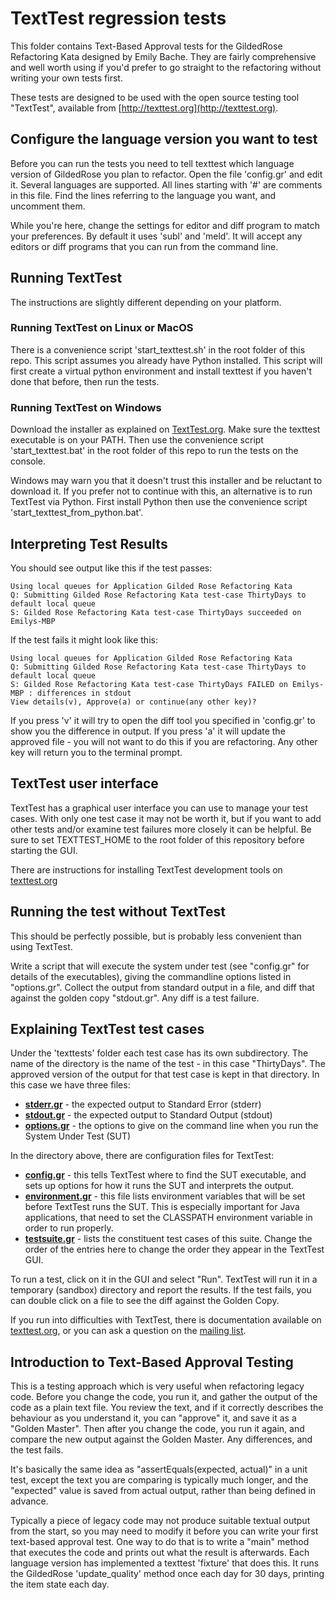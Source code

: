 # TextTest regression tests

This folder contains Text-Based Approval tests for the GildedRose Refactoring Kata designed by Emily Bache. They are fairly comprehensive and well worth using if you'd prefer to go straight to the refactoring without writing your own tests first.

These tests are designed to be used with the open source testing tool "TextTest", available from [http://texttest.org](http://texttest.org).


## Configure the language version you want to test

Before you can run the tests you need to tell texttest which language version of GildedRose you plan to refactor. Open the file 'config.gr' and edit it. Several languages are supported. All lines starting with '#' are comments in this file. Find the lines referring to the language you want, and uncomment them. 

While you're here, change the settings for editor and diff program to match your preferences. By default it uses 'subl' and 'meld'. It will accept any editors or diff programs that you can run from the command line.

## Running TextTest

The instructions are slightly different depending on your platform.

### Running TextTest on Linux or MacOS

There is a convenience script 'start_texttest.sh' in the root folder of this repo. This script assumes you already have Python installed. This script will first create a virtual python environment and install texttest if you haven't done that before, then run the tests.

### Running TextTest on Windows

Download the installer as explained on [TextTest.org](http://www.texttest.org/getting_started/install_windows.html). Make sure the texttest executable is on your PATH. Then use the convenience script 'start_texttest.bat'  in the root folder of this repo to run the tests on the console.

Windows may warn you that it doesn't trust this installer and be reluctant to download it. If you prefer not to continue with this, an alternative is to run TextTest via Python. First install Python then use the convenience script 'start_texttest_from_python.bat'.

## Interpreting Test Results

You should see output like this if the test passes:

    Using local queues for Application Gilded Rose Refactoring Kata
    Q: Submitting Gilded Rose Refactoring Kata test-case ThirtyDays to default local queue
    S: Gilded Rose Refactoring Kata test-case ThirtyDays succeeded on Emilys-MBP

If the test fails it might look like this:

    Using local queues for Application Gilded Rose Refactoring Kata
    Q: Submitting Gilded Rose Refactoring Kata test-case ThirtyDays to default local queue
    S: Gilded Rose Refactoring Kata test-case ThirtyDays FAILED on Emilys-MBP : differences in stdout
    View details(v), Approve(a) or continue(any other key)?


If you press 'v' it will try to open the diff tool you specified in 'config.gr' to show you the difference in output. If you press 'a' it will update the approved file - you will not want to do this if you are refactoring. Any other key will return you to the terminal prompt.

## TextTest user interface

TextTest has a graphical user interface you can use to manage your test cases. With only one test case it may not be worth it, but if you want to add other tests and/or examine test failures more closely it can be helpful. Be sure to set TEXTTEST_HOME to the root folder of this repository before starting the GUI.

There are instructions for installing TextTest development tools on [texttest.org](https://texttest.org/)

## Running the test without TextTest

This should be perfectly possible, but is probably less convenient than using TextTest. 

Write a script that will execute the system under test (see "config.gr" for details of the executables), giving the commandline options listed in "options.gr". Collect the output from standard output in a file, and diff that against the golden copy "stdout.gr". Any diff is a test failure.

## Explaining TextTest test cases

Under the 'texttests' folder each test case has its own subdirectory. The name of the directory is the name of the test - in this case "ThirtyDays". The approved version of the output for that test case is kept in that directory. In this case we have three files:

- [__stderr.gr__](./ThirtyDays/stderr.gr) - the expected output to Standard Error (stderr)
- [__stdout.gr__](./ThirtyDays/stdout.gr) - the expected output to Standard Output (stdout)
- [__options.gr__](./ThirtyDays/options.gr) - the options to give on the command line when you run the System Under Test (SUT)

In the directory above, there are configuration files for TextTest:

- [__config.gr__](./config.gr) - this tells TextTest where to find the SUT executable, and sets up options for how it runs the SUT and interprets the output.
- [__environment.gr__](./environment.gr) - this file lists environment variables that will be set before TextTest runs the SUT. This is especially important for Java applications, that need to set the CLASSPATH environment variable in order to run properly.
- [__testsuite.gr__](./testsuite.gr) - lists the constituent test cases of this suite. Change the order of the entries here to change the order they appear in the TextTest GUI.

To run a test, click on it in the GUI and select "Run". TextTest will run it in a temporary (sandbox) directory and report the results. If the test fails, you can double click on a file to see the diff against the Golden Copy.

If you run into difficulties with TextTest, there is documentation available on [texttest.org](http://texttest.org), or you can ask a question on the [mailing list](https://lists.sourceforge.net/lists/listinfo/texttest-users).

## Introduction to Text-Based Approval Testing

This is a testing approach which is very useful when refactoring legacy code. Before you change the code, you run it, and gather the output of the code as a plain text file. You review the text, and if it correctly describes the behaviour as you understand it, you can "approve" it, and save it as a "Golden Master". Then after you change the code, you run it again, and compare the new output against the Golden Master. Any differences, and the test fails.

It's basically the same idea as "assertEquals(expected, actual)" in a unit test, except the text you are comparing is typically much longer, and the "expected" value is saved from actual output, rather than being defined in advance.

Typically a piece of legacy code may not produce suitable textual output from the start, so you may need to modify it before you can write your first text-based approval test. One way to do that is to write a "main" method that executes the code and prints out what the result is afterwards. Each language version has implemented a texttest 'fixture' that does this. It runs the GildedRose 'update_quality' method once each day for 30 days, printing the item state each day.

